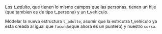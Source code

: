 Los *t_adulto*, que tienen lo mismo campos que las personas, tienen un hije (que tambien es de tipo t_persona) y un t_vehiculo.

Modelar la nueva estructura `t_adulto`, asumir que la estrcutra t_vehiculo ya esta creada al igual que `facundo`(que ahora es un puntero) y nuestro `corsa`.

